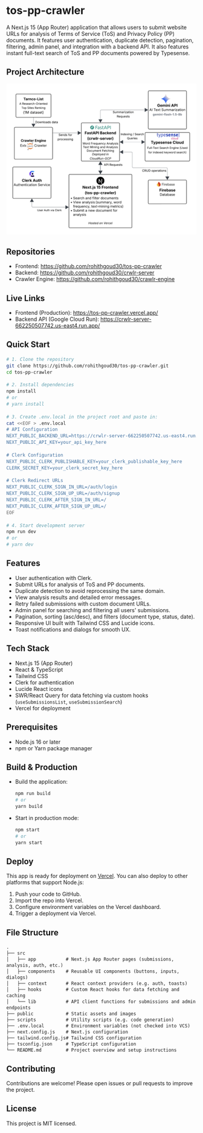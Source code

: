 # tos-pp-crawler

A Next.js 15 (App Router) application that allows users to submit website URLs for analysis of Terms of Service (ToS) and Privacy Policy (PP) documents. It features user authentication, duplicate detection, pagination, filtering, admin panel, and integration with a backend API. It also features instant full-text search of ToS and PP documents powered by Typesense.

## Project Architecture

![Project Architecture](resources/projectArchitecture.png)

## Repositories

- Frontend: https://github.com/rohithgoud30/tos-pp-crawler
- Backend: https://github.com/rohithgoud30/crwlr-server
- Crawler Engine: https://github.com/rohithgoud30/crawlr-engine

## Live Links

- Frontend (Production): https://tos-pp-crawler.vercel.app/
- Backend API (Google Cloud Run): https://crwlr-server-662250507742.us-east4.run.app/

## Quick Start

```bash
# 1. Clone the repository
git clone https://github.com/rohithgoud30/tos-pp-crawler.git
cd tos-pp-crawler

# 2. Install dependencies
npm install
# or
# yarn install

# 3. Create .env.local in the project root and paste in:
cat <<EOF > .env.local
# API Configuration
NEXT_PUBLIC_BACKEND_URL=https://crwlr-server-662250507742.us-east4.run.app
NEXT_PUBLIC_API_KEY=your_api_key_here

# Clerk Configuration
NEXT_PUBLIC_CLERK_PUBLISHABLE_KEY=your_clerk_publishable_key_here
CLERK_SECRET_KEY=your_clerk_secret_key_here

# Clerk Redirect URLs
NEXT_PUBLIC_CLERK_SIGN_IN_URL=/auth/login
NEXT_PUBLIC_CLERK_SIGN_UP_URL=/auth/signup
NEXT_PUBLIC_CLERK_AFTER_SIGN_IN_URL=/
NEXT_PUBLIC_CLERK_AFTER_SIGN_UP_URL=/
EOF

# 4. Start development server
npm run dev
# or
# yarn dev
```

## Features

- User authentication with Clerk.
- Submit URLs for analysis of ToS and PP documents.
- Duplicate detection to avoid reprocessing the same domain.
- View analysis results and detailed error messages.
- Retry failed submissions with custom document URLs.
- Admin panel for searching and filtering all users' submissions.
- Pagination, sorting (asc/desc), and filters (document type, status, date).
- Responsive UI built with Tailwind CSS and Lucide icons.
- Toast notifications and dialogs for smooth UX.

## Tech Stack

- Next.js 15 (App Router)
- React & TypeScript
- Tailwind CSS
- Clerk for authentication
- Lucide React icons
- SWR/React Query for data fetching via custom hooks (`useSubmissionsList`, `useSubmissionSearch`)
- Vercel for deployment

## Prerequisites

- Node.js 16 or later
- npm or Yarn package manager

## Build & Production

- Build the application:

  ```bash
  npm run build
  # or
  yarn build
  ```

- Start in production mode:

  ```bash
  npm start
  # or
  yarn start
  ```

## Deploy

This app is ready for deployment on [Vercel](https://vercel.com). You can also deploy to other platforms that support Node.js:

1. Push your code to GitHub.
2. Import the repo into Vercel.
3. Configure environment variables on the Vercel dashboard.
4. Trigger a deployment via Vercel.

## File Structure

```
.
├── src
│   ├── app           # Next.js App Router pages (submissions, analysis, auth, etc.)
│   ├── components    # Reusable UI components (buttons, inputs, dialogs)
│   ├── context       # React context providers (e.g. auth, toasts)
│   ├── hooks         # Custom React hooks for data fetching and caching
│   └── lib           # API client functions for submissions and admin endpoints
├── public            # Static assets and images
├── scripts           # Utility scripts (e.g. code generation)
├── .env.local        # Environment variables (not checked into VCS)
├── next.config.js    # Next.js configuration
├── tailwind.config.js# Tailwind CSS configuration
├── tsconfig.json     # TypeScript configuration
└── README.md         # Project overview and setup instructions
```

## Contributing

Contributions are welcome! Please open issues or pull requests to improve the project.

## License

This project is MIT licensed.
